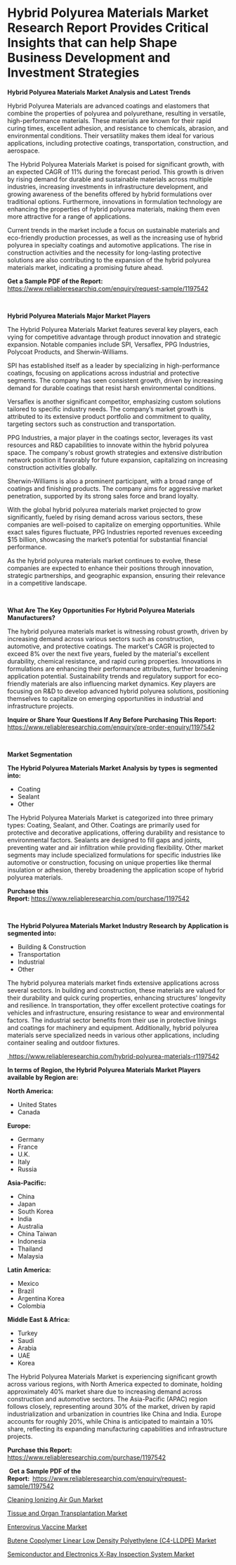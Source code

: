 <p><h1>Hybrid Polyurea Materials Market Research Report Provides Critical Insights that can help Shape Business Development and Investment Strategies</h1></p><p><strong>Hybrid Polyurea Materials Market Analysis and Latest Trends</strong></p>
<p><p>Hybrid Polyurea Materials are advanced coatings and elastomers that combine the properties of polyurea and polyurethane, resulting in versatile, high-performance materials. These materials are known for their rapid curing times, excellent adhesion, and resistance to chemicals, abrasion, and environmental conditions. Their versatility makes them ideal for various applications, including protective coatings, transportation, construction, and aerospace.</p><p>The Hybrid Polyurea Materials Market is poised for significant growth, with an expected CAGR of 11% during the forecast period. This growth is driven by rising demand for durable and sustainable materials across multiple industries, increasing investments in infrastructure development, and growing awareness of the benefits offered by hybrid formulations over traditional options. Furthermore, innovations in formulation technology are enhancing the properties of hybrid polyurea materials, making them even more attractive for a range of applications.</p><p>Current trends in the market include a focus on sustainable materials and eco-friendly production processes, as well as the increasing use of hybrid polyurea in specialty coatings and automotive applications. The rise in construction activities and the necessity for long-lasting protective solutions are also contributing to the expansion of the hybrid polyurea materials market, indicating a promising future ahead.</p></p>
<p><strong>Get a Sample PDF of the Report:&nbsp;</strong> <a href="https://www.reliableresearchiq.com/enquiry/request-sample/1197542?utm_campaign=2173&utm_medium=2&utm_source=Github&utm_content=ia&utm_term=03022025&utm_id=hybrid-polyurea-materials">https://www.reliableresearchiq.com/enquiry/request-sample/1197542</a></p>
<p>&nbsp;</p>
<p><strong>Hybrid Polyurea Materials Major Market Players</strong></p>
<p><p>The Hybrid Polyurea Materials Market features several key players, each vying for competitive advantage through product innovation and strategic expansion. Notable companies include SPI, Versaflex, PPG Industries, Polycoat Products, and Sherwin-Williams.</p><p>SPI has established itself as a leader by specializing in high-performance coatings, focusing on applications across industrial and protective segments. The company has seen consistent growth, driven by increasing demand for durable coatings that resist harsh environmental conditions.</p><p>Versaflex is another significant competitor, emphasizing custom solutions tailored to specific industry needs. The company’s market growth is attributed to its extensive product portfolio and commitment to quality, targeting sectors such as construction and transportation.</p><p>PPG Industries, a major player in the coatings sector, leverages its vast resources and R&D capabilities to innovate within the hybrid polyurea space. The company's robust growth strategies and extensive distribution network position it favorably for future expansion, capitalizing on increasing construction activities globally.</p><p>Sherwin-Williams is also a prominent participant, with a broad range of coatings and finishing products. The company aims for aggressive market penetration, supported by its strong sales force and brand loyalty. </p><p>With the global hybrid polyurea materials market projected to grow significantly, fueled by rising demand across various sectors, these companies are well-poised to capitalize on emerging opportunities. While exact sales figures fluctuate, PPG Industries reported revenues exceeding $15 billion, showcasing the market’s potential for substantial financial performance.</p><p>As the hybrid polyurea materials market continues to evolve, these companies are expected to enhance their positions through innovation, strategic partnerships, and geographic expansion, ensuring their relevance in a competitive landscape.</p></p>
<p>&nbsp;</p>
<p><strong>What Are The Key Opportunities For Hybrid Polyurea Materials Manufacturers?</strong></p>
<p><p>The hybrid polyurea materials market is witnessing robust growth, driven by increasing demand across various sectors such as construction, automotive, and protective coatings. The market's CAGR is projected to exceed 8% over the next five years, fueled by the material's excellent durability, chemical resistance, and rapid curing properties. Innovations in formulations are enhancing their performance attributes, further broadening application potential. Sustainability trends and regulatory support for eco-friendly materials are also influencing market dynamics. Key players are focusing on R&D to develop advanced hybrid polyurea solutions, positioning themselves to capitalize on emerging opportunities in industrial and infrastructure projects.</p></p>
<p><strong>Inquire or Share Your Questions If Any Before Purchasing This Report:</strong> <a href="https://www.reliableresearchiq.com/enquiry/pre-order-enquiry/1197542?utm_campaign=2173&utm_medium=2&utm_source=Github&utm_content=ia&utm_term=03022025&utm_id=hybrid-polyurea-materials">https://www.reliableresearchiq.com/enquiry/pre-order-enquiry/1197542</a></p>
<p>&nbsp;</p>
<p><strong>Market Segmentation</strong></p>
<p><strong>The Hybrid Polyurea Materials Market Analysis by types is segmented into:</strong></p>
<p><ul><li>Coating</li><li>Sealant</li><li>Other</li></ul></p>
<p><p>The Hybrid Polyurea Materials Market is categorized into three primary types: Coating, Sealant, and Other. Coatings are primarily used for protective and decorative applications, offering durability and resistance to environmental factors. Sealants are designed to fill gaps and joints, preventing water and air infiltration while providing flexibility. Other market segments may include specialized formulations for specific industries like automotive or construction, focusing on unique properties like thermal insulation or adhesion, thereby broadening the application scope of hybrid polyurea materials.</p></p>
<p><strong>Purchase this Report:&nbsp;</strong><a href="https://www.reliableresearchiq.com/purchase/1197542?utm_campaign=2173&utm_medium=2&utm_source=Github&utm_content=ia&utm_term=03022025&utm_id=hybrid-polyurea-materials">https://www.reliableresearchiq.com/purchase/1197542</a></p>
<p>&nbsp;</p>
<p><strong>The Hybrid Polyurea Materials Market Industry Research by Application is segmented into:</strong></p>
<p><ul><li>Building & Construction</li><li>Transportation</li><li>Industrial</li><li>Other</li></ul></p>
<p><p>The hybrid polyurea materials market finds extensive applications across several sectors. In building and construction, these materials are valued for their durability and quick curing properties, enhancing structures' longevity and resilience. In transportation, they offer excellent protective coatings for vehicles and infrastructure, ensuring resistance to wear and environmental factors. The industrial sector benefits from their use in protective linings and coatings for machinery and equipment. Additionally, hybrid polyurea materials serve specialized needs in various other applications, including container sealing and outdoor fixtures.</p></p>
<p><a href="https://www.reliableresearchiq.com/hybrid-polyurea-materials-r1197542?utm_campaign=2173&utm_medium=2&utm_source=Github&utm_content=ia&utm_term=03022025&utm_id=hybrid-polyurea-materials">&nbsp;https://www.reliableresearchiq.com/hybrid-polyurea-materials-r1197542</a></p>
<p><strong>In terms of Region, the Hybrid Polyurea Materials Market Players available by Region are:</strong></p>
<p>
    <p> <strong> North America: </strong>
        <ul>
            <li>United States</li>
            <li>Canada</li>
        </ul>
        </p> 
    <p> <strong> Europe: </strong>
        <ul>
            <li>Germany</li>
            <li>France</li>
            <li>U.K.</li>
            <li>Italy</li>
            <li>Russia</li>
        </ul>
        </p> 
    <p> <strong> Asia-Pacific: </strong>
        <ul>
            <li>China</li>
            <li>Japan</li>
            <li>South Korea</li>
            <li>India</li>
            <li>Australia</li>
            <li>China Taiwan</li>
            <li>Indonesia</li>
            <li>Thailand</li>
            <li>Malaysia</li>
        </ul>
        </p> 
    <p> <strong> Latin America: </strong>
        <ul>
            <li>Mexico</li>
            <li>Brazil</li>
            <li>Argentina Korea</li>
            <li>Colombia</li>
        </ul>
        </p> 
    <p> <strong> Middle East & Africa: </strong>
        <ul>
            <li>Turkey</li>
            <li>Saudi</li>
            <li>Arabia</li>
            <li>UAE</li>
            <li>Korea</li>
        </ul>
    </p>
    </p>
<p><p>The Hybrid Polyurea Materials Market is experiencing significant growth across various regions, with North America expected to dominate, holding approximately 40% market share due to increasing demand across construction and automotive sectors. The Asia-Pacific (APAC) region follows closely, representing around 30% of the market, driven by rapid industrialization and urbanization in countries like China and India. Europe accounts for roughly 20%, while China is anticipated to maintain a 10% share, reflecting its expanding manufacturing capabilities and infrastructure projects.</p></p>
<p><strong>Purchase this Report: </strong><a href="https://www.reliableresearchiq.com/purchase/1197542?utm_campaign=2173&utm_medium=2&utm_source=Github&utm_content=ia&utm_term=03022025&utm_id=hybrid-polyurea-materials">https://www.reliableresearchiq.com/purchase/1197542</a></p>
<p>&nbsp;<strong>Get a Sample PDF of the Report:&nbsp;&nbsp;</strong><a href="https://www.reliableresearchiq.com/enquiry/request-sample/1197542?utm_campaign=2173&utm_medium=2&utm_source=Github&utm_content=ia&utm_term=03022025&utm_id=hybrid-polyurea-materials">https://www.reliableresearchiq.com/enquiry/request-sample/1197542</a></p>
<p><strong></strong></p>
<p><p><a href="https://www.linkedin.com/pulse/cleaning-ionizing-air-gun-industry-trends-comprehensive-market-qseqf?utm_campaign=2173&utm_medium=2&utm_source=Github&utm_content=ia&utm_term=03022025&utm_id=hybrid-polyurea-materials">Cleaning Ionizing Air Gun Market</a></p><p><a href="https://www.linkedin.com/pulse/comprehensive-tissue-organ-transplantation-market-study-products-znf1f?utm_campaign=2173&utm_medium=2&utm_source=Github&utm_content=ia&utm_term=03022025&utm_id=hybrid-polyurea-materials">Tissue and Organ Transplantation Market</a></p><p><a href="https://www.linkedin.com/pulse/enterovirus-vaccine-market-growth-study-projects-future-cagr-curmf?utm_campaign=2173&utm_medium=2&utm_source=Github&utm_content=ia&utm_term=03022025&utm_id=hybrid-polyurea-materials">Enterovirus Vaccine Market</a></p><p><a href="https://github.com/seanmcma708/Market-Research-Report-List-1/blob/main/butene-copolymer-linear-low-density-polyethylene-c4-lldpe-market.md?utm_campaign=2173&utm_medium=2&utm_source=Github&utm_content=ia&utm_term=03022025&utm_id=hybrid-polyurea-materials">Butene Copolymer Linear Low Density Polyethylene (C4-LLDPE) Market</a></p><p><a href="https://www.linkedin.com/pulse/semiconductor-electronics-x-ray-inspection-system-research-report-tj6df?utm_campaign=2173&utm_medium=2&utm_source=Github&utm_content=ia&utm_term=03022025&utm_id=hybrid-polyurea-materials">Semiconductor and Electronics X-Ray Inspection System Market</a></p></p>